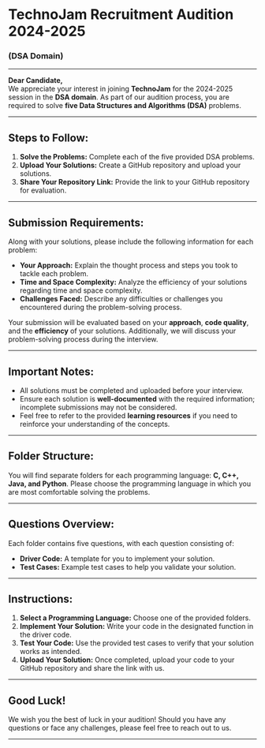 # **TechnoJam Recruitment Audition 2024-2025**  
### (DSA Domain)

---

**Dear Candidate,**  
We appreciate your interest in joining **TechnoJam** for the 2024-2025 session in the **DSA domain**. As part of our audition process, you are required to solve **five Data Structures and Algorithms (DSA)** problems.

---

## **Steps to Follow:**

1. **Solve the Problems:** Complete each of the five provided DSA problems.
2. **Upload Your Solutions:** Create a GitHub repository and upload your solutions.
3. **Share Your Repository Link:** Provide the link to your GitHub repository for evaluation.

---

## **Submission Requirements:**

Along with your solutions, please include the following information for each problem:

- **Your Approach:** Explain the thought process and steps you took to tackle each problem.
- **Time and Space Complexity:** Analyze the efficiency of your solutions regarding time and space complexity.
- **Challenges Faced:** Describe any difficulties or challenges you encountered during the problem-solving process.

Your submission will be evaluated based on your **approach**, **code quality**, and the **efficiency** of your solutions. Additionally, we will discuss your problem-solving process during the interview.

---

## **Important Notes:**

- All solutions must be completed and uploaded before your interview.
- Ensure each solution is **well-documented** with the required information; incomplete submissions may not be considered.
- Feel free to refer to the provided **learning resources** if you need to reinforce your understanding of the concepts.

---

## **Folder Structure:**

You will find separate folders for each programming language: **C, C++, Java, and Python**. Please choose the programming language in which you are most comfortable solving the problems.

---

## **Questions Overview:**

Each folder contains five questions, with each question consisting of:

- **Driver Code:** A template for you to implement your solution.
- **Test Cases:** Example test cases to help you validate your solution.

---

## **Instructions:**

1. **Select a Programming Language:** Choose one of the provided folders.
2. **Implement Your Solution:** Write your code in the designated function in the driver code.
3. **Test Your Code:** Use the provided test cases to verify that your solution works as intended.
4. **Upload Your Solution:** Once completed, upload your code to your GitHub repository and share the link with us.

---

## **Good Luck!**

We wish you the best of luck in your audition! Should you have any questions or face any challenges, please feel free to reach out to us.

---
